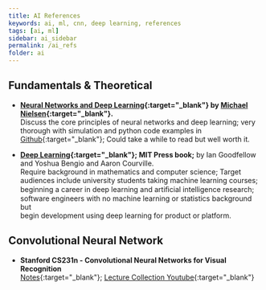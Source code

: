 ```yaml
---
title: AI References
keywords: ai, ml, cnn, deep learning, references
tags: [ai, ml]
sidebar: ai_sidebar
permalink: /ai_refs
folder: ai
---
```


## Fundamentals & Theoretical

- **[Neural Networks and Deep Learning](http://neuralnetworksanddeeplearning.com/index.html){:target="_blank"}
  by [Michael Nielsen](http://cognitivemedium.com/){:target="_blank"}.**  
  Discuss the core principles of neural networks and deep learning; 
  very thorough with simulation and python code examples in 
  [Github](https://github.com/mnielsen/neural-networks-and-deep-learning){:target="_blank"}; 
  Could take a while to read but well worth it.

- **[Deep Learning](http://www.deeplearningbook.org/){:target="_blank"}; MIT Press book;**
  by Ian Goodfellow and Yoshua Bengio and Aaron Courville.  
  Require background in mathematics and computer science;
  Target audiences include university students taking machine learning courses; 
  beginning a career in deep learning and artiﬁcial intelligence research; 
  software engineers with no machine learning or statistics background but  
  begin development using deep learning for product or platform. 

## Convolutional Neural Network

- **Stanford CS231n - Convolutional Neural Networks for Visual Recognition**  
  [Notes](http://cs231n.github.io/){:target="_blank"}; 
  [Lecture Collection Youtube](https://www.youtube.com/watch?v=vT1JzLTH4G4&list=PL3FW7Lu3i5JvHM8ljYj-zLfQRF3EO8sYv){:target="_blank"}

